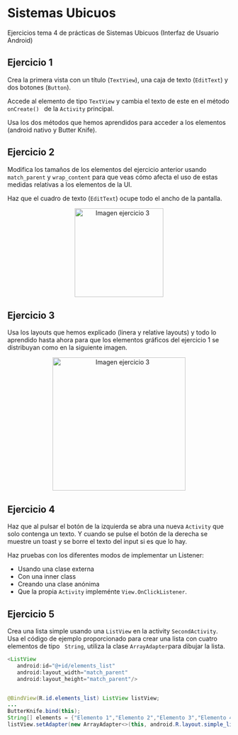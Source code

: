 # Sistemas Ubicuos
Ejercicios tema 4 de prácticas de Sistemas Ubicuos (Interfaz de Usuario Android)
## Ejercicio 1
Crea la primera vista con un título (``` TextView ```), una caja de texto (``` EditText ```) y dos botones (``` Button ```).

Accede al elemento de tipo ``` TextView ``` y cambia el texto de este en el método ```onCreate() ``` de la ``` Activity ``` principal.

Usa los dos métodos que hemos aprendidos para acceder a los elementos (android nativo y Butter Knife).
## Ejercicio 2
Modifica los tamaños de los elementos del ejercicio anterior usando ``` match_parent ``` y ``` wrap_content ``` para que veas cómo afecta el uso de estas medidas relativas a los elementos de la UI.

Haz que el cuadro de texto (``` EditText ```) ocupe todo el ancho de la pantalla.
<p align="center">
<img 
src="https://raw.githubusercontent.com/rodrimmbdev/seu_t4/master/imgs/exercise_2.png"
alt="Imagen ejercicio 3"
height="200"
/>
</p>

## Ejercicio 3
Usa los layouts que hemos explicado (linera y relative layouts) y todo lo aprendido hasta ahora para que los elementos gráficos del ejercicio 1 se distribuyan como en la siguiente imagen.
<p align="center">
<img 
src="https://raw.githubusercontent.com/rodrimmbdev/seu_t4/master/imgs/exercise_3.png"
alt="Imagen ejercicio 3"
height="300"
/>
</p>

## Ejercicio 4
Haz que al pulsar el botón de la izquierda se abra una nueva ``` Activity ``` que solo contenga un texto. Y cuando se pulse el botón de la derecha se muestre un toast y se borre el texto del input si es que lo hay.

Haz pruebas con los diferentes modos de implementar un Listener:
* Usando una clase externa
* Con una inner class
* Creando una clase anónima
* Que la propia ``` Activity ``` impleménte ``` View.OnClickListener ```.

## Ejercicio 5
Crea una lista simple usando una ``` ListView ``` en la activity ``` SecondActivity ```. Usa el código de ejemplo proporcionado para crear una lista con cuatro elementos de tipo ``` String```, utiliza la clase ```ArrayAdapter```para dibujar la lista.

``` java
<ListView
   android:id="@+id/elements_list"
   android:layout_width="match_parent"
   android:layout_height="match_parent"/>


@BindView(R.id.elements_list) ListView listView;
...
ButterKnife.bind(this);
String[] elements = {"Elemento 1","Elemento 2","Elemento 3","Elemento 4"};
listView.setAdapter(new ArrayAdapter<>(this, android.R.layout.simple_list_item_1, elements));
``` 


